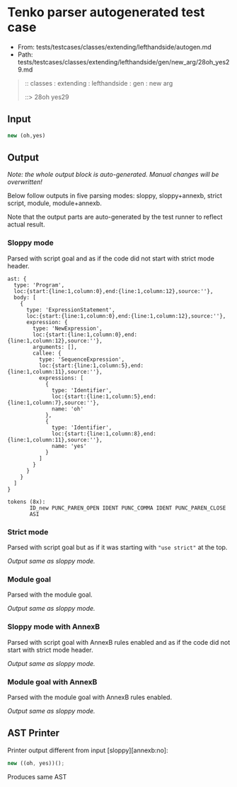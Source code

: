 # Tenko parser autogenerated test case

- From: tests/testcases/classes/extending/lefthandside/autogen.md
- Path: tests/testcases/classes/extending/lefthandside/gen/new_arg/28oh_yes29.md

> :: classes : extending : lefthandside : gen : new arg
>
> ::> 28oh yes29

## Input


`````js
new (oh,yes)
`````

## Output

_Note: the whole output block is auto-generated. Manual changes will be overwritten!_

Below follow outputs in five parsing modes: sloppy, sloppy+annexb, strict script, module, module+annexb.

Note that the output parts are auto-generated by the test runner to reflect actual result.

### Sloppy mode

Parsed with script goal and as if the code did not start with strict mode header.

`````
ast: {
  type: 'Program',
  loc:{start:{line:1,column:0},end:{line:1,column:12},source:''},
  body: [
    {
      type: 'ExpressionStatement',
      loc:{start:{line:1,column:0},end:{line:1,column:12},source:''},
      expression: {
        type: 'NewExpression',
        loc:{start:{line:1,column:0},end:{line:1,column:12},source:''},
        arguments: [],
        callee: {
          type: 'SequenceExpression',
          loc:{start:{line:1,column:5},end:{line:1,column:11},source:''},
          expressions: [
            {
              type: 'Identifier',
              loc:{start:{line:1,column:5},end:{line:1,column:7},source:''},
              name: 'oh'
            },
            {
              type: 'Identifier',
              loc:{start:{line:1,column:8},end:{line:1,column:11},source:''},
              name: 'yes'
            }
          ]
        }
      }
    }
  ]
}

tokens (8x):
       ID_new PUNC_PAREN_OPEN IDENT PUNC_COMMA IDENT PUNC_PAREN_CLOSE
       ASI
`````

### Strict mode

Parsed with script goal but as if it was starting with `"use strict"` at the top.

_Output same as sloppy mode._

### Module goal

Parsed with the module goal.

_Output same as sloppy mode._

### Sloppy mode with AnnexB

Parsed with script goal with AnnexB rules enabled and as if the code did not start with strict mode header.

_Output same as sloppy mode._

### Module goal with AnnexB

Parsed with the module goal with AnnexB rules enabled.

_Output same as sloppy mode._

## AST Printer

Printer output different from input [sloppy][annexb:no]:

````js
new ((oh, yes))();
````

Produces same AST
